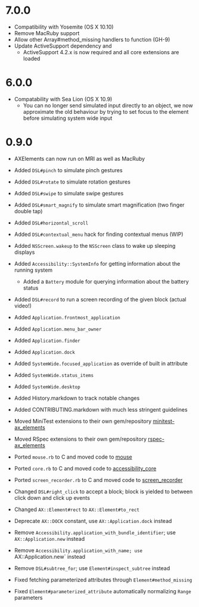 # 7.0.0

  * Compatibility with Yosemite (OS X 10.10)
  * Remove MacRuby support
  * Allow other Array#method\_missing handlers to function (GH-9)
  * Update ActiveSupport dependency and
    - ActiveSupport 4.2.x is now required and all core extensions are loaded

# 6.0.0

  * Compatability with Sea Lion (OS X 10.9)
    - You can no longer send simulated input directly to an object,
      we now approximate the old behaviour by trying to set focus
      to the element before simulating system wide input

# 0.9.0

  * AXElements can now run on MRI as well as MacRuby

  * Added `DSL#pinch` to simulate pinch gestures
  * Added `DSL#rotate` to simulate rotation gestures
  * Added `DSL#swipe` to simulate swipe gestures
  * Added `DSL#smart_magnify` to simulate smart magnification (two finger double tap)
  * Added `DSL#horizontal_scroll`
  * Added `DSL#contextual_menu` hack for finding contextual menus (WIP)
  * Added `NSScreen.wakeup` to the `NSScreen` class to wake up sleeping displays
  * Added `Accessibility::SystemInfo` for getting information about the running system
    - Added a `Battery` module for querying information about the battery status
  * Added `DSL#record` to run a screen recording of the given block (actual video!)
  * Added `Application.frontmost_application`
  * Added `Application.menu_bar_owner`
  * Added `Application.finder`
  * Added `Application.dock`
  * Added `SystemWide.focused_application` as override of built in attribute
  * Added `SystemWide.status_items`
  * Added `SystemWide.desktop`
  * Added History.markdown to track notable changes
  * Added CONTRIBUTING.markdown with much less stringent guidelines

  * Moved MiniTest extensions to their own gem/repository [minitest-ax\_elements](https://github.com/AXElements/minitest-ax_elements)
  * Moved RSpec extensions to their own gem/repository [rspec-ax\_elements](https://github.com/AXElements/rspec-ax_elements)

  * Ported `mouse.rb` to C and moved code to [mouse](https://github.com/AXElements/mouse)
  * Ported `core.rb` to C and moved code to [accessibility\_core](https://github.com/AXElements/accessibility_core)
  * Ported `screen_recorder.rb` to C and moved code to [screen\_recorder](https://github.com/AXElements/screen_recorder)

  * Changed `DSL#right_click` to accept a block; block is yielded to between click down and click up events
  * Changed `AX::Element#rect` to `AX::Element#to_rect`

  * Deprecate `AX::DOCK` constant, use `AX::Application.dock` instead
  * Remove `Accessibility.application_with_bundle_identifier`; use `AX::Application.new` instead
  * Remove `Accessibility.application_with_name; use `AX::Application.new` instead
  * Remove `DSL#subtree_for`; use `Element#inspect_subtree` instead

  * Fixed fetching parameterized attributes through `Element#method_missing`
  * Fixed `Element#parameterized_attribute` automatically normalizing `Range` parameters
